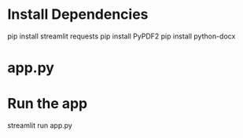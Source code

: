 # Install Dependencies
pip install streamlit requests
pip install PyPDF2
pip install python-docx
# app.py 
# Run the app
streamlit run app.py


